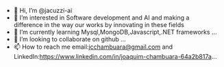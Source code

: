 - 👋 Hi, I’m @jacuzzi-ai
- 👀 I’m interested in Software development and AI and making a difference in the way our works by innovating in these fields 
- 🌱 I’m currently learning Mysql,MongoDB,Javascript,.NET frameworks
...
- 💞️ I’m looking to collaborate on github ...
- 📫 How to reach me email:jcchambuara@gmail.com and LinkedIn:https://www.linkedin.com/in/joaquim-chambuara-64a2b817a... 

<!---
jacuzzi-ai/jacuzzi-ai is a ✨ special ✨ repository because its `README.md` (this file) appears on your GitHub profile.
You can click the Preview link to take a look at your changes.
--->
